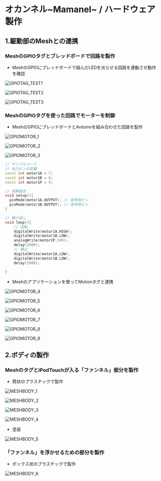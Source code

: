 # オカンネル~Mamanel~ / ハードウェア製作
## 1.駆動部のMeshとの連携
### MeshのGPIOタグとブレッドボードで回路を製作

* MeshのGPIOにプレッドボードで組んだLEDを光らせる回路を連動させ動作を確認

![GPIOTAG_TEST1](https://github.com/jphacks/KB_06/blob/deploy/Promotion/Images/Dev_Device/%E5%86%99%E7%9C%9F%202015-11-28%2014%2037%2059.jpg "Mamanel01")

![GPIOTAG_TEST2](https://github.com/jphacks/KB_06/blob/deploy/Promotion/Images/Dev_Device/%E5%86%99%E7%9C%9F%202015-11-28%2014%2038%2003.jpg "Mamanel02")

![GPIOTAG_TEST3](https://github.com/jphacks/KB_06/blob/deploy/Promotion/Images/Dev_Device/%E5%86%99%E7%9C%9F%202015-11-28%2014%2038%2010.jpg "Mamanel03")

### MeshのGPIOタグを使った回路でモーターを制御

* MeshのGPIOにプレッドボードとArduinoを組み合わせた回路を製作

![GPIOMOTOR_1](https://github.com/jphacks/KB_06/blob/deploy/Promotion/Images/Dev_Device/%E5%86%99%E7%9C%9F%202015-11-28%2016%2026%2027.jpg "Mamanel04")

![GPIOMOTOR_2](https://github.com/jphacks/KB_06/blob/deploy/Promotion/Images/Dev_Device/%E5%86%99%E7%9C%9F%202015-11-28%2016%2024%2039.jpg "Mamanel05")

![GPIOMOTOR_3](https://github.com/jphacks/KB_06/blob/deploy/Promotion/Images/Dev_Device/%E5%86%99%E7%9C%9F%202015-11-28%2016%2026%2052.jpg "Mamanel06")


```Arduino:motor_sample.ino
// サンプルコード
// 出力ピンの定義
const int motor1A = 7;
const int motor1B = 8;
const int motor1P = 9;

// 初期設定
void setup(){
  pinMode(motor1A,OUTPUT); // 信号用ピン
  pinMode(motor1B,OUTPUT); // 信号用ピン
}

// 繰り返し
void loop(){
    // 回転
    digitalWrite(motor1A,HIGH);
    digitalWrite(motor1B,LOW);
    analogWrite(motor1P,100); 
    delay(2000);
    // 静止
    digitalWrite(motor1A,LOW);
    digitalWrite(motor1B,LOW);
    delay(2000);
    
}
```


* Meshのアプリケーションを使ってMotionタグと連携

![GPIOMOTOR_4](https://github.com/jphacks/KB_06/blob/deploy/Promotion/Images/Dev_Device/%E5%86%99%E7%9C%9F%202015-11-28%2016%2021%2031.png "Mamanel07")

![GPIOMOTOR_5](https://github.com/jphacks/KB_06/blob/deploy/Promotion/Images/Dev_Device/%E5%86%99%E7%9C%9F%202015-11-28%2016%2021%2037.png "Mamanel08")

![GPIOMOTOR_6](https://github.com/jphacks/KB_06/blob/deploy/Promotion/Images/Dev_Device/%E5%86%99%E7%9C%9F%202015-11-28%2016%2021%2057.png "Mamanel09")

![GPIOMOTOR_7](https://github.com/jphacks/KB_06/blob/deploy/Promotion/Images/Dev_Device/%E5%86%99%E7%9C%9F%202015-11-28%2016%2022%2004.png "Mamanel10")

![GPIOMOTOR_8](https://github.com/jphacks/KB_06/blob/deploy/Promotion/Images/Dev_Device/%E5%86%99%E7%9C%9F%202015-11-28%2016%2022%2014.png "Mamanel11")

![GPIOMOTOR_9](https://github.com/jphacks/KB_06/blob/deploy/Promotion/Images/Dev_Device/%E5%86%99%E7%9C%9F%202015-11-28%2016%2023%2053.png "Mamanel12")

## 2.ボディの製作
### MeshのタグとiPodTouchが入る「ファンネル」部分を製作

* 筒状のプラスチックで製作

![MESHBODY_1](https://github.com/jphacks/KB_06/blob/deploy/Promotion/Images/Dev_Device/DSC01637.jpg "Mamanel13")

![MESHBODY_2](https://github.com/jphacks/KB_06/blob/deploy/Promotion/Images/Dev_Device/DSC01638.jpg "Mamanel14")

![MESHBODY_3](https://github.com/jphacks/KB_06/blob/deploy/Promotion/Images/Dev_Device/DSC01639.jpg "Mamanel15")

![MESHBODY_4](https://github.com/jphacks/KB_06/blob/deploy/Promotion/Images/Dev_Device/DSC01640.JPG "Mamanel16")

* 塗装

![MESHBODY_5](https://github.com/jphacks/KB_06/blob/deploy/Promotion/Images/Dev_Device/DSC01643.JPG "Mamanel17")

### 「ファンネル」を浮かせるための部分を製作

* ボックス状のプラスチックで製作

![MESHBODY_6](https://github.com/jphacks/KB_06/blob/deploy/Promotion/Images/Dev_Device/DSC01634.jpg "Mamanel18")

